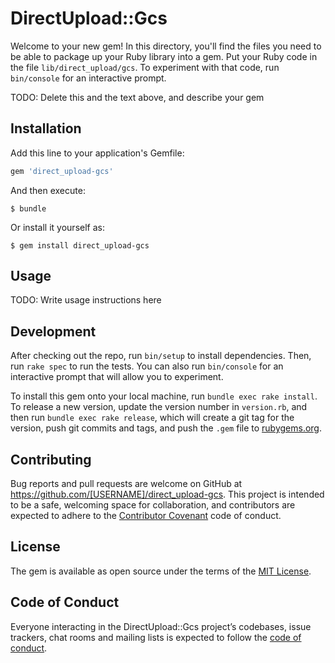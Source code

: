 # DirectUpload::Gcs

Welcome to your new gem! In this directory, you'll find the files you need to be able to package up your Ruby library into a gem. Put your Ruby code in the file `lib/direct_upload/gcs`. To experiment with that code, run `bin/console` for an interactive prompt.

TODO: Delete this and the text above, and describe your gem

## Installation

Add this line to your application's Gemfile:

```ruby
gem 'direct_upload-gcs'
```

And then execute:

    $ bundle

Or install it yourself as:

    $ gem install direct_upload-gcs

## Usage

TODO: Write usage instructions here

## Development

After checking out the repo, run `bin/setup` to install dependencies. Then, run `rake spec` to run the tests. You can also run `bin/console` for an interactive prompt that will allow you to experiment.

To install this gem onto your local machine, run `bundle exec rake install`. To release a new version, update the version number in `version.rb`, and then run `bundle exec rake release`, which will create a git tag for the version, push git commits and tags, and push the `.gem` file to [rubygems.org](https://rubygems.org).

## Contributing

Bug reports and pull requests are welcome on GitHub at https://github.com/[USERNAME]/direct_upload-gcs. This project is intended to be a safe, welcoming space for collaboration, and contributors are expected to adhere to the [Contributor Covenant](http://contributor-covenant.org) code of conduct.

## License

The gem is available as open source under the terms of the [MIT License](https://opensource.org/licenses/MIT).

## Code of Conduct

Everyone interacting in the DirectUpload::Gcs project’s codebases, issue trackers, chat rooms and mailing lists is expected to follow the [code of conduct](https://github.com/[USERNAME]/direct_upload-gcs/blob/master/CODE_OF_CONDUCT.md).
